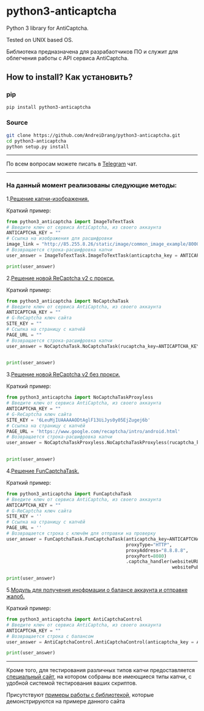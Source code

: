 # python3-anticaptcha

Python 3 library for AntiCaptcha.

Tested on UNIX based OS.

Библиотека предназначена для разрабаотчиков ПО и служит для облегчения работы с API сервиса AntiCaptcha.

## How to install? Как установить?

### pip

```bash
pip install python3-anticaptcha
```


### Source
```bash
git clone https://github.com/AndreiDrang/python3-anticaptcha.git
cd python3-anticaptcha
python setup.py install
```
***
По всем вопросам можете писать в [Telegram](https://t.me/joinchat/CD2EtQ5Pm0dmoSQQMTkVlw) чат.
***
### На данный момент реализованы следующие методы:

1.[Решение капчи-изображения.](https://github.com/AndreiDrang/python3-anticaptcha/blob/master/python3_anticaptcha/ImageToTextTask.py)

Краткий пример:
```python
from python3_anticaptcha import ImageToTextTask
# Введите ключ от сервиса AntiCaptcha, из своего аккаунта
ANTICAPTCHA_KEY = ""
# Ссылка на изображения для расшифровки
image_link = "http://85.255.8.26/static/image/common_image_example/800070.png"
# Возвращается строка-расшифровка капчи
user_answer = ImageToTextTask.ImageToTextTask(anticaptcha_key = ANTICAPTCHA_KEY).captcha_handler(captcha_link=image_link)

print(user_answer)
```

2.[Решение новой ReCaptcha v2 с прокси.](https://github.com/AndreiDrang/python-rucaptcha/blob/master/python_rucaptcha/ReCaptchaV2.py)

Краткий пример:
```python
from python3_anticaptcha import NoCaptchaTask
# Введите ключ от сервиса AntiCaptcha, из своего аккаунта
ANTICAPTCHA_KEY = ""
# G-ReCaptcha ключ сайта
SITE_KEY = ""
# Ссылка на страницу с капчёй
PAGE_URL = ""
# Возвращается строка-расшифровка капчи
user_answer = NoCaptchaTask.NoCaptchaTask(rucaptcha_key=ANTICAPTCHA_KEY).captcha_handler(site_key=SITE_KEY, 
                                                                                         page_url=PAGE_URL)

print(user_answer)
```

3.[Решение новой ReCaptcha v2 без прокси.](https://github.com/AndreiDrang/python3-anticaptcha/blob/master/python3_anticaptcha/NoCaptchaTaskProxyless.py)

Краткий пример:
```python
from python3_anticaptcha import NoCaptchaTaskProxyless
# Введите ключ от сервиса AntiCaptcha, из своего аккаунта
ANTICAPTCHA_KEY = ""
# G-ReCaptcha ключ сайта
SITE_KEY = '6LeuMjIUAAAAAODtAglF13UiJys0y05EjZugej6b'
# Ссылка на страницу с капчёй
PAGE_URL = 'https://www.google.com/recaptcha/intro/android.html'
# Возвращается строка-расшифровка капчи
user_answer = NoCaptchaTaskProxyless.NoCaptchaTaskProxyless(rucaptcha_key=ANTICAPTCHA_KEY).captcha_handler(websiteURL=PAGE_URL,
                                                                                                           websiteKey=SITE_KEY)

print(user_answer)
```

4.[Решение FunCaptchaTask.](https://github.com/AndreiDrang/python-rucaptcha/blob/master/python_rucaptcha/RotateCaptcha.py)

Краткий пример:
```python
from python3_anticaptcha import FunCaptchaTask
# Введите ключ от сервиса AntiCaptcha, из своего аккаунта
ANTICAPTCHA_KEY = ""
# G-ReCaptcha ключ сайта
SITE_KEY = ''
# Ссылка на страницу с капчёй
PAGE_URL = ''
# Возвращается строка с ключём для отправки на проверку
user_answer = FunCaptchaTask.FunCaptchaTask(anticaptcha_key=ANTICAPTCHA_KEY,
                                            proxyType="HTTP",
                                            proxyAddress="8.8.8.8",
                                            proxyPort=8080)
                                            .captcha_handler(websiteURL=PAGE_URL,
                                                             websitePublicKey=SITE_KEY)

print(user_answer)
```

5.[Модуль для получения инофрмации о балансе аккаунта и отправке жалоб.](https://github.com/AndreiDrang/python-rucaptcha/blob/master/python_rucaptcha/RuCaptchaControl.py)

Краткий пример:
```python
from python3_anticaptcha import AntiCaptchaControl
# Введите ключ от сервиса AntiCaptcha, из своего аккаунта
ANTICAPTCHA_KEY = ""
# Возвращается строка c балансом
user_answer = AntiCaptchaControl.AntiCaptchaControl(anticaptcha_key = ANTICAPTCHA_KEY).get_balance()

print(user_answer)
```
***
Кроме того, для тестирования различных типов капчи предоставляется [специальный сайт](http://85.255.8.26/), на котором собраны все имеющиеся типы капчи, с удобной системой тестирования ваших скриптов.

Присутствуют [примеры работы с библиотекой](https://github.com/AndreiDrang/python-rucaptcha/tree/master/CaptchaTester), которые демонстрируются на примере данного сайта